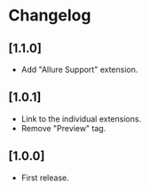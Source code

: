 # Changelog

## [1.1.0]

* Add "Allure Support" extension.

## [1.0.1]

* Link to the individual extensions.
* Remove "Preview" tag.

## [1.0.0]

* First release.
